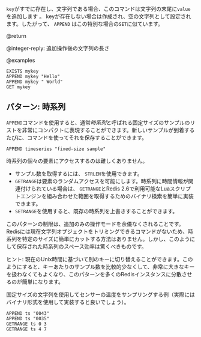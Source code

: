 `key`がすでに存在し、文字列である場合、このコマンドは文字列の末尾に`value`を追加します 。 keyが存在しない場合は作成され、空の文字列として設定されます。したがって、 `APPEND` はこの特別な場合の`SET`に似ています。

@return

@integer-reply: 追加操作後の文字列の長さ

@examples

```cli
EXISTS mykey
APPEND mykey "Hello"
APPEND mykey " World"
GET mykey
```

## パターン: 時系列

`APPEND`コマンドを使用すると、通常*時系列*と呼ばれる固定サイズのサンプルのリストを非常にコンパクトに表現することができます。新しいサンプルが到着するたびに、コマンドを使ってそれを保存することができます。

```
APPEND timeseries "fixed-size sample"
```

時系列の個々の要素にアクセスするのは難しくありません。

- サンプル数を取得するには、 `STRLEN`を使用できます。
- `GETRANGE`は要素のランダムアクセスを可能にします。時系列に時間情報が関連付けられている場合は、 `GETRANGE`とRedis 2.6で利用可能なLuaスクリプトエンジンを組み合わせた範囲を取得するためのバイナリ検索を簡単に実装できます。
- `SETRANGE`を使用すると、既存の時系列を上書きすることができます。

このパターンの制限は、追加のみの操作モードを余儀なくされることです。Redisには現在文字列オブジェクトをトリミングできるコマンドがないため、時系列を特定のサイズに簡単にカットする方法はありません。しかし、このようにして保存された時系列のスペース効率は驚くべきものです。

ヒント: 現在のUnix時間に基づいて別のキーに切り替えることができます。このようにすると、キーあたりのサンプル数を比較的少なくして、非常に大きなキーを扱わなくてもよくなり、このパターンを多くのRedisインスタンスに分散させるのが簡単になります。

固定サイズの文字列を使用してセンサーの温度をサンプリングする例（実際にはバイナリ形式を使用して実装すると良いでしょう）。

```cli
APPEND ts "0043"
APPEND ts "0035"
GETRANGE ts 0 3
GETRANGE ts 4 7
```
